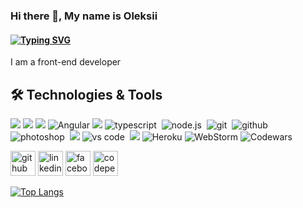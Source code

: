 ### Hi there 👋, My name is Oleksii
#### [![Typing SVG](https://readme-typing-svg.herokuapp.com?color=%2336BCF7&lines=Welcome+to+my+Github+page)](https://git.io/typing-svg)
I am a front-end developer

## 🛠️ Technologies & Tools

![](https://img.shields.io/badge/HTML5-E34F26?style=for-the-badge&logo=html5&logoColor=white)
![](https://img.shields.io/badge/CSS3-1572B6?style=for-the-badge&logo=css3&logoColor=white)
![](https://img.shields.io/badge/Sass-CC6699?style=for-the-badge&logo=sass&logoColor=white)
![Angular](https://img.shields.io/badge/angular-%23DD0031.svg?style=for-the-badge&logo=angular&logoColor=white)
![](https://img.shields.io/badge/JavaScript-EFD53C?style=for-the-badge&logo=javascript&logoColor=black)
<img alt="typescript" src="https://img.shields.io/badge/typescript-007ACC.svg?&style=for-the-badge&logo=typescript&logoColor=fff" />&nbsp;
<img alt="node.js" src="https://img.shields.io/badge/node.js-90C53F.svg?&style=for-the-badge&logo=node.js&logoColor=fff" />&nbsp;
<img alt="git" src="https://img.shields.io/badge/git-F05033.svg?&style=for-the-badge&logo=git&logoColor=fff" />&nbsp;
<img alt="github" src="https://img.shields.io/badge/github-000.svg?&style=for-the-badge&logo=github&logoColor=fff" />&nbsp;
<img alt="photoshop" src="https://img.shields.io/badge/photoshop-31A8FF.svg?&style=for-the-badge&logo=adobe-photoshop&logoColor=fff" />&nbsp;
![](https://img.shields.io/badge/Figma-1D1D1D?style=for-the-badge&logo=figma&logoColor=fff)
<img alt="vs code" src="https://img.shields.io/badge/vs code-007ACC.svg?&style=for-the-badge&logo=visual-studio-code&logoColor=fff" />&nbsp;
![](https://img.shields.io/badge/Webpack-89CFF3?style=for-the-badge&logo=webpack&logoColor=000)
![Heroku](https://img.shields.io/badge/heroku-%23430098.svg?style=for-the-badge&logo=heroku&logoColor=white)
![WebStorm](https://img.shields.io/badge/webstorm-143?style=for-the-badge&logo=webstorm&logoColor=white&color=black)
![Codewars](https://www.codewars.com/users/username/badges/large)

[<img src='https://cdn.jsdelivr.net/npm/simple-icons@3.0.1/icons/github.svg' alt='github' height='40'>](https://github.com/holus-bolus)  [<img src='https://cdn.jsdelivr.net/npm/simple-icons@3.0.1/icons/linkedin.svg' alt='linkedin' height='40'>](https://www.linkedin.com/in/oleksii-ustinov/)  [<img src='https://cdn.jsdelivr.net/npm/simple-icons@3.0.1/icons/facebook.svg' alt='facebook' height='40'>](https://www.facebook.com/oleksii.ustinov)  [<img src='https://cdn.jsdelivr.net/npm/simple-icons@3.0.1/icons/codepen.svg' alt='codepen' height='40'>](https://codepen.io/OleksiiU)  

[![Top Langs](https://github-readme-stats.vercel.app/api/top-langs/?username=holus-bolus&layout=compact)](https://github.com/anuraghazra/github-readme-stats)




